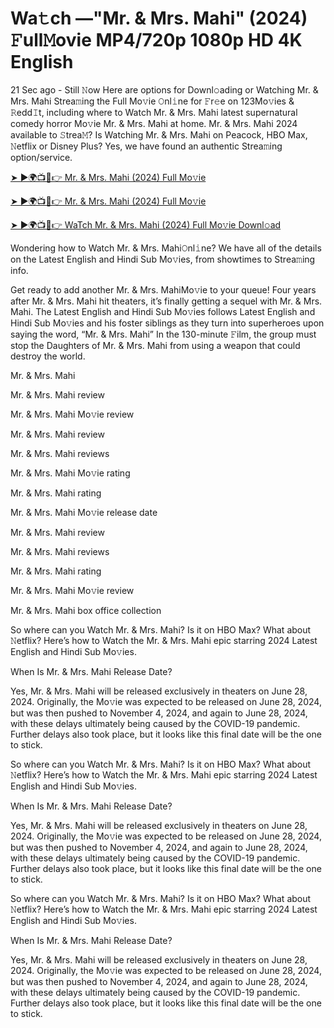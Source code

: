 # Wa𝚝ch —"Mr. & Mrs. Mahi" (2024) 𝙵ull𝙼ovie MP4/720p 1080p HD 4K English


21 Sec ago - Still 𝙽ow Here are options for Downl𝚘ading or Watching Mr. & Mrs. Mahi Strea𝚖ing the Full Mo𝚟ie 𝙾nl𝚒ne for 𝙵r𝚎e on 123Mo𝚟ies & 𝚁edd𝙸t, including where to Watch Mr. & Mrs. Mahi latest supernatural comedy horror Mo𝚟ie Mr. & Mrs. Mahi at home. Mr. & Mrs. Mahi 2024 available to 𝚂trea𝙼? Is Watching Mr. & Mrs. Mahi on Peacock, HBO Max, 𝙽etflix or Disney Plus? Yes, we have found an authentic Strea𝚖ing option/service.

[➤ ►🌍📺📱👉 Mr. & Mrs. Mahi (2024) Full Mo𝚟ie](https://bit.ly/3zuobRy)
	

[➤ ►🌍📺📱👉 Mr. & Mrs. Mahi (2024) Full Mo𝚟ie](https://bit.ly/3zuobRy)


[➤ ►🌍📺📱👉 WaTch Mr. & Mrs. Mahi (2024) Full Mo𝚟ie Downl𝚘ad](https://bit.ly/3zuobRy)

Wondering how to Watch Mr. & Mrs. Mahi𝙾nl𝚒ne? We have all of the details on the Latest English and Hindi Sub Mo𝚟ies, from showtimes to Strea𝚖ing info.

Get ready to add another Mr. & Mrs. MahiMo𝚟ie to your queue! Four years after Mr. & Mrs. Mahi hit theaters, it’s finally getting a sequel with Mr. & Mrs. Mahi. The Latest English and Hindi Sub Mo𝚟ies follows Latest English and Hindi Sub Mo𝚟ies and his foster siblings as they turn into superheroes upon saying the word, “Mr. & Mrs. Mahi” In the 130-minute 𝙵ilm, the group must stop the Daughters of Mr. & Mrs. Mahi from using a weapon that could destroy the world.

Mr. & Mrs. Mahi

Mr. & Mrs. Mahi review

Mr. & Mrs. Mahi Mo𝚟ie review

Mr. & Mrs. Mahi review

Mr. & Mrs. Mahi reviews

Mr. & Mrs. Mahi Mo𝚟ie rating

Mr. & Mrs. Mahi rating

Mr. & Mrs. Mahi Mo𝚟ie release date

Mr. & Mrs. Mahi review

Mr. & Mrs. Mahi reviews

Mr. & Mrs. Mahi rating

Mr. & Mrs. Mahi Mo𝚟ie review

Mr. & Mrs. Mahi box office collection

So where can you Watch Mr. & Mrs. Mahi? Is it on HBO Max? What about 𝙽etflix? Here’s how to Watch the Mr. & Mrs. Mahi epic starring 2024 Latest English and Hindi Sub Mo𝚟ies.

When Is Mr. & Mrs. Mahi Release Date?

Yes, Mr. & Mrs. Mahi will be released exclusively in theaters on June 28, 2024. Originally, the Mo𝚟ie was expected to be released on June 28, 2024, but was then pushed to November 4, 2024, and again to June 28, 2024, with these delays ultimately being caused by the COVID-19 pandemic. Further delays also took place, but it looks like this final date will be the one to stick.

So where can you Watch Mr. & Mrs. Mahi? Is it on HBO Max? What about 𝙽etflix? Here’s how to Watch the Mr. & Mrs. Mahi epic starring 2024 Latest English and Hindi Sub Mo𝚟ies.

When Is Mr. & Mrs. Mahi Release Date?

Yes, Mr. & Mrs. Mahi will be released exclusively in theaters on June 28, 2024. Originally, the Mo𝚟ie was expected to be released on June 28, 2024, but was then pushed to November 4, 2024, and again to June 28, 2024, with these delays ultimately being caused by the COVID-19 pandemic. Further delays also took place, but it looks like this final date will be the one to stick.

So where can you Watch Mr. & Mrs. Mahi? Is it on HBO Max? What about 𝙽etflix? Here’s how to Watch the Mr. & Mrs. Mahi epic starring 2024 Latest English and Hindi Sub Mo𝚟ies.

When Is Mr. & Mrs. Mahi Release Date?

Yes, Mr. & Mrs. Mahi will be released exclusively in theaters on June 28, 2024. Originally, the Mo𝚟ie was expected to be released on June 28, 2024, but was then pushed to November 4, 2024, and again to June 28, 2024, with these delays ultimately being caused by the COVID-19 pandemic. Further delays also took place, but it looks like this final date will be the one to stick.
